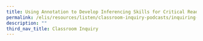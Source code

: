 ```yaml
---
title: Using Annotation to Develop Inferencing Skills for Critical Reading (Part 2)
permalink: /elis/resources/listen/classroom-inquiry-podcasts/inquiring-into-students-critical-reading-2/
description: ""
third_nav_title: Classroom Inquiry
---
```

